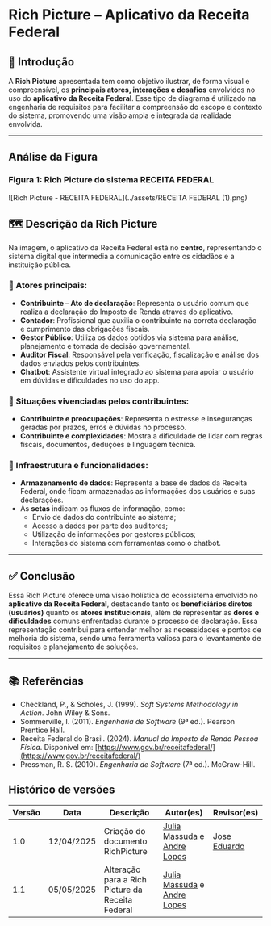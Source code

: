 # Rich Picture – Aplicativo da Receita Federal

## 📌 Introdução

A **Rich Picture** apresentada tem como objetivo ilustrar, de forma visual e compreensível, os **principais atores, interações e desafios** envolvidos no uso do **aplicativo da Receita Federal**. Esse tipo de diagrama é utilizado na engenharia de requisitos para facilitar a compreensão do escopo e contexto do sistema, promovendo uma visão ampla e integrada da realidade envolvida.

---
## Análise da Figura
### Figura 1: Rich Picture do sistema RECEITA FEDERAL

![Rich Picture - RECEITA FEDERAL](../assets/RECEITA FEDERAL (1).png)

## 🗺️ Descrição da Rich Picture

Na imagem, o aplicativo da Receita Federal está no **centro**, representando o sistema digital que intermedia a comunicação entre os cidadãos e a instituição pública.

### 👥 Atores principais:

- **Contribuinte – Ato de declaração**: Representa o usuário comum que realiza a declaração do Imposto de Renda através do aplicativo.
- **Contador**: Profissional que auxilia o contribuinte na correta declaração e cumprimento das obrigações fiscais.
- **Gestor Público**: Utiliza os dados obtidos via sistema para análise, planejamento e tomada de decisão governamental.
- **Auditor Fiscal**: Responsável pela verificação, fiscalização e análise dos dados enviados pelos contribuintes.
- **Chatbot**: Assistente virtual integrado ao sistema para apoiar o usuário em dúvidas e dificuldades no uso do app.

### 💬 Situações vivenciadas pelos contribuintes:

- **Contribuinte e preocupações**: Representa o estresse e inseguranças geradas por prazos, erros e dúvidas no processo.
- **Contribuinte e complexidades**: Mostra a dificuldade de lidar com regras fiscais, documentos, deduções e linguagem técnica.

### 🧩 Infraestrutura e funcionalidades:

- **Armazenamento de dados**: Representa a base de dados da Receita Federal, onde ficam armazenadas as informações dos usuários e suas declarações.
- As **setas** indicam os fluxos de informação, como:
  - Envio de dados do contribuinte ao sistema;
  - Acesso a dados por parte dos auditores;
  - Utilização de informações por gestores públicos;
  - Interações do sistema com ferramentas como o chatbot.

---

## ✅ Conclusão

Essa Rich Picture oferece uma visão holística do ecossistema envolvido no **aplicativo da Receita Federal**, destacando tanto os **beneficiários diretos (usuários)** quanto os **atores institucionais**, além de representar as **dores e dificuldades** comuns enfrentadas durante o processo de declaração. Essa representação contribui para entender melhor as necessidades e pontos de melhoria do sistema, sendo uma ferramenta valiosa para o levantamento de requisitos e planejamento de soluções.

---

## 📚 Referências

- Checkland, P., & Scholes, J. (1999). *Soft Systems Methodology in Action*. John Wiley & Sons.
- Sommerville, I. (2011). *Engenharia de Software* (9ª ed.). Pearson Prentice Hall.
- Receita Federal do Brasil. (2024). *Manual do Imposto de Renda Pessoa Física*. Disponível em: [https://www.gov.br/receitafederal/](https://www.gov.br/receitafederal/)
- Pressman, R. S. (2010). *Engenharia de Software* (7ª ed.). McGraw-Hill.


## Histórico de versões

Versão |   Data  | Descrição | Autor(es) | Revisor(es)
------ | ---- | ------ | ---------- | ----------
1.0 | 12/04/2025 | Criação do documento RichPicture | [Julia Massuda](https://github.com/JuliaReis18) e  [Andre Lopes](https://github.com/andrewslopes)  | [Jose Eduardo](https://github.com/jevprado) |
1.1 | 05/05/2025 | Alteração para a Rich Picture da Receita Federal | [Julia Massuda](https://github.com/JuliaReis18) e  [Andre Lopes](https://github.com/andrewslopes)  | |

